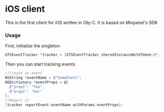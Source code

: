 # iOS client

This is the first client for iOS written in Obj-C. It is based on Mixpanel's SDK

### Usage

First, initialize the singleton
```objective-c
GTSEventTracker *tracker = [GTSEventTracker sharedInstanceWithToken:@"xxxxxxxxxxx" andClientId:@"xxxxxxxxxxxx"];
```
Then you can start tracking events
```objective-c
//Create an event
NSString *eventName = @"SomeEvent";
NSDictionary *eventProps = @{
  @"prop1": "foo",
  @"prop2": "bar"
};
//Report it
[tracker reportEvent:eventName withParams:eventProps];
```
